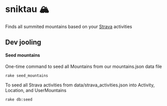 # sniktau 🏔

Finds all summited mountains based on your [Strava](https://www.strava.com/) activities

## Dev jooling

#### Seed mountains
One-time command to seed all Mountains from our mountains.json data file
```
rake seed_mountains
```

To seed all Strava activities from data/strava_activities.json into Activity, Location, and UserMountains
```
rake db:seed
```

